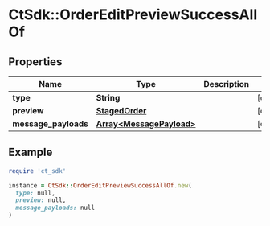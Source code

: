 # CtSdk::OrderEditPreviewSuccessAllOf

## Properties

| Name | Type | Description | Notes |
| ---- | ---- | ----------- | ----- |
| **type** | **String** |  | [optional] |
| **preview** | [**StagedOrder**](StagedOrder.md) |  | [optional] |
| **message_payloads** | [**Array&lt;MessagePayload&gt;**](MessagePayload.md) |  | [optional] |

## Example

```ruby
require 'ct_sdk'

instance = CtSdk::OrderEditPreviewSuccessAllOf.new(
  type: null,
  preview: null,
  message_payloads: null
)
```

